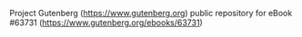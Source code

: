 Project Gutenberg (https://www.gutenberg.org) public repository for eBook #63731 (https://www.gutenberg.org/ebooks/63731)
